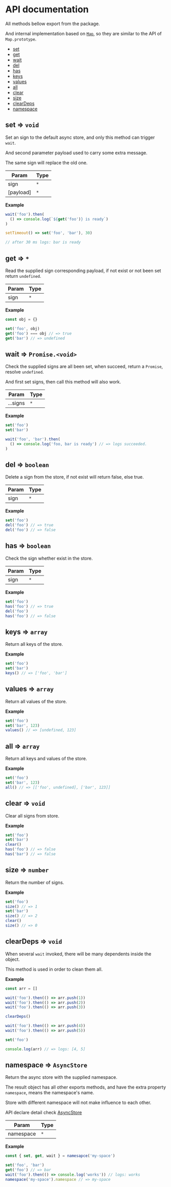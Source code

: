 # API documentation  

All methods bellow export from the package.  

And internal implementation based on [`Map`](https://developer.mozilla.org/en-US/docs/Web/JavaScript/Reference/Global_Objects/Map), so they are similar to the API of `Map.prototype`. 

- [set](#set)  
- [get](#get)  
- [wait](#wait)  
- [del](#del)  
- [has](#has)  
- [keys](#keys)  
- [values](#values)  
- [all](#all)  
- [clear](#clear)  
- [size](#size)  
- [clearDeps](#clearDeps)  
- [namespace](#namespace)  
  

<a name="set"></a>

## set ⇒ <code>void</code>
Set an sign to the default async store,and only this method can trigger `wait`.And second parameter payload used to carry some extra message.The same sign will replace the old one.


| Param | Type |
| --- | --- |
| sign | <code>\*</code> | 
| [payload] | <code>\*</code> | 

**Example**  
```js
wait('foo').then(  () => console.log(`${get('foo')} is ready`))setTimeout() => set('foo', 'bar'), 30)// after 30 ms logs: bar is ready
```
<a name="get"></a>

## get ⇒ <code>\*</code>
Read the supplied sign corresponding payload,if not exist or not been set return `undefined`.


| Param | Type |
| --- | --- |
| sign | <code>\*</code> | 

**Example**  
```js
const obj = {}set('foo', obj)get('foo') === obj // => trueget('bar') // => undefined
```
<a name="wait"></a>

## wait ⇒ <code>Promise.&lt;void&gt;</code>
Check the supplied signs are all been set,when succeed, return a `Promise`, resolve `undefined`.And first set signs, then call this method will also work.


| Param | Type |
| --- | --- |
| ...signs | <code>\*</code> | 

**Example**  
```js
set('foo')set('bar')wait('foo', 'bar').then(  () => console.log('foo, bar is ready') // => logs succeeded.)
```
<a name="del"></a>

## del ⇒ <code>boolean</code>
Delete a sign from the store,if not exist will return false, else true.


| Param | Type |
| --- | --- |
| sign | <code>\*</code> | 

**Example**  
```js
set('foo')del('foo') // => truedel('foo') // => false
```
<a name="has"></a>

## has ⇒ <code>boolean</code>
Check the sign whether exist in the store.


| Param | Type |
| --- | --- |
| sign | <code>\*</code> | 

**Example**  
```js
set('foo')has('foo') // => truedel('foo')has('foo') // => false
```
<a name="keys"></a>

## keys ⇒ <code>array</code>
Return all keys of the store.

**Example**  
```js
set('foo')set('bar')keys() // => ['foo', 'bar']
```
<a name="values"></a>

## values ⇒ <code>array</code>
Return all values of the store.

**Example**  
```js
set('foo')set('bar', 123)values() // => [undefined, 123]
```
<a name="all"></a>

## all ⇒ <code>array</code>
Return all keys and values of the store.

**Example**  
```js
set('foo')set('bar', 123)all() // => [['foo', undefined], ['bar', 123]]
```
<a name="clear"></a>

## clear ⇒ <code>void</code>
Clear all signs from store.

**Example**  
```js
set('foo')set('bar')clear()has('foo') // => falsehas('bar') // => false
```
<a name="size"></a>

## size ⇒ <code>number</code>
Return the number of signs.

**Example**  
```js
set('foo')size() // => 1set('bar')size() // => 2clear()size() // => 0
```
<a name="clearDeps"></a>

## clearDeps ⇒ <code>void</code>
When several `wait` invoked, there will be many dependents inside the object.This method is used in order to clean them all.

**Example**  
```js
const arr = []wait('foo').then(() => arr.push(1))wait('foo').then(() => arr.push(2))wait('foo').then(() => arr.push(3))clearDeps()wait('foo').then(() => arr.push(4))wait('foo').then(() => arr.push(5))set('foo')console.log(arr) // => logs: [4, 5]
```
<a name="namespace"></a>

## namespace ⇒ <code>AsyncStore</code>
Return the async store with the supplied namespace.The result object has all other exports methods,and have the extra property `namespace`, means the namespace's name.Store with different namespace will not make influence to each other.API declare detail check [AsyncStore](../types/core.d.ts)


| Param | Type |
| --- | --- |
| namespace | <code>\*</code> | 

**Example**  
```js
const { set, get, wait } = namesapce('my-space')set('foo', 'bar')get('foo') // => barwait('foo').then(() => console.log('works')) // logs: worksnamespace('my-space').namespace // => my-space
```
